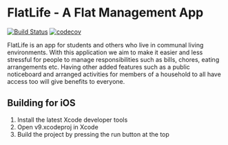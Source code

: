 # FlatLife - A Flat Management App
[![Build Status](https://travis-ci.org/FlatLife/FlatLife.svg?branch=master)](https://travis-ci.org/FlatLife/FlatLife)
[![codecov](https://codecov.io/gh/FlatLife/FlatLife/branch/master/graph/badge.svg)](https://codecov.io/gh/FlatLife/FlatLife)

FlatLife is an app for students and others who live in communal living environments. With this application we aim to make it easier and less stressful for people to manage responsibilities such as bills, chores, eating arrangements etc. Having other added features such as a public noticeboard and arranged activities for members of a household to all have access too will give benefits to everyone. 

## Building for iOS


1. Install the latest Xcode developer tools
1. Open v9.xcodeproj in Xcode
2. Build the project by pressing the run button at the top
